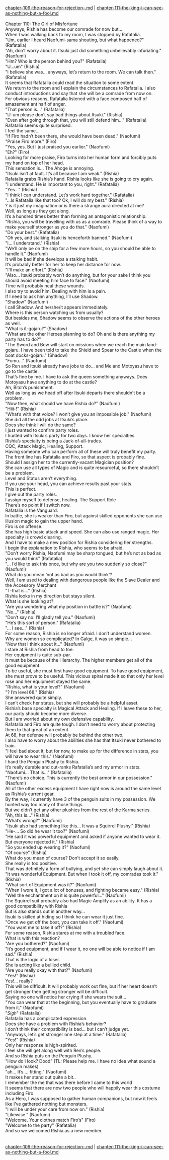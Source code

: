 [chapter-109-the-reason-for-rejection-.md](./chapter-109-the-reason-for-rejection-.md) | [chapter-111-the-king-i-can-see-as-nothing-but-a-fool.md](./chapter-111-the-king-i-can-see-as-nothing-but-a-fool.md) <br/>
<br/>
Chapter 110: The Girl of Misfortune<br/>
Anyways, Rishia has become our comrade for now but…<br/>
When I was walking back to my room, I was stopped by Rafatalia.<br/>
"Um, earlier I heard Naofumi-sama shouting, but what happened?" (Rafatalia)<br/>
"Ah, don’t worry about it. Itsuki just did something unbelievably infuriating." (Naofumi)<br/>
"Hm? Who is the person behind you?" (Rafatalia)<br/>
"U…um" (Rishia)<br/>
"I believe she was… anyways, let’s return to the room. We can talk then." (Rafatalia)<br/>
It seems that Rafatalia could read the situation to some extent.<br/>
We return to the room and I explain the circumstances to Rafatalia. I also conduct introductions and say that she will be a comrade from now on.<br/>
For obvious reasons, Rafatalia listened with a face composed half of amazement ant half of anger.<br/>
"That person is…" (Rafatalia)<br/>
"U-um please don’t say bad things about Itsuki." (Rishia)<br/>
"Even after going through that, you will still defend him…" (Rafatalia)<br/>
Rafatalia seems quite surprised.<br/>
I feel the same…<br/>
"If Firo hadn’t been there, she would have been dead." (Naofumi)<br/>
"Praise Firo more." (Firo)<br/>
"Yes, yes. But I just praised you earlier." (Naofumi)<br/>
"Eh?" (Firo)<br/>
Looking for more praise, Firo turns into her human form and forcibly puts my hand on top of her head.<br/>
This sensation is… The Ahoge is annoying.<br/>
"Itsuki isn’t at fault. It’s all because I am weak." (Rishia)<br/>
Rafatalia grabs Rishia’s hand. Rishia looks like she is going to cry again.<br/>
"I understand. He is important to you, right." (Rafatalia)<br/>
"Yes…" (Rishia)<br/>
"I think I can understand. Let’s work hard together." (Rafatalia)<br/>
"…Is Rafatalia like that too? Ok, I will do my best." (Rishia)<br/>
? is it just my imagination or is there a strange aura directed at me?<br/>
Well, as long as they get along.<br/>
It’s a hundred times better than forming an antagonistic relationship.<br/>
"Rishia, you will be travelling with us as a comrade. Please think of a way to make yourself stronger as you do that." (Naofumi)<br/>
"Do your best." (Rafatalia)<br/>
"Oh yes, and stalking Itsuki is henceforth banned." (Naofumi)<br/>
"I… I understand." (Rishia)<br/>
"We’ll only be on the ship for a few more hours, so you should be able to handle it." (Naofumi)<br/>
It will be bad if she develops a stalking habit.<br/>
It’s probably better for her to keep her distance for now.<br/>
"I’ll make an effort." (Rishia)<br/>
"Also… Itsuki probably won’t do anything, but for your sake I think you should avoid meeting him face to face." (Naofumi)<br/>
Time will probably heal these wounds.<br/>
I also try to avoid him. Dealing with him is a pain.<br/>
If I need to ask him anything, I’ll use Shadow.<br/>
"Shadow" (Naofumi)<br/>
I call Shadow. And he/she/it appears immediately.<br/>
Where is this person watching us from usually?<br/>
But besides me, Shadow seems to observe the actions of the other heroes as well.<br/>
"What is it-gojaru?" (Shadow)<br/>
"What are the other Heroes planning to do? Oh and is there anything my party has to do?"<br/>
"The Sword and Bow will start on missions when we reach the main land-gojaru. I have been told to take the Shield and Spear to the Castle when the boat docks-gojaru." (Shadow)<br/>
"Fumu…" (Naofumi)<br/>
So Ren and Itsuki already have jobs to do… and Me and Motoyasu have to go to the castle.<br/>
That’s fine by me. I have to ask the queen something anyways. Does Motoyasu have anything to do at the castle?<br/>
Ah, Bitch’s punishment.<br/>
Well as long as we head off after Itsuki departs there shouldn’t be a problem.<br/>
"Now then, what should we have Rishia do?" (Naofumi)<br/>
"Hiii-!" (Rishia)<br/>
"What’s with that voice? I won’t give you an impossible job." (Naofumi)<br/>
She did all the odd jobs at Itsuki’s place.<br/>
Does she think I will do the same?<br/>
I just wanted to confirm party roles.<br/>
I hunted with Itsuki’s party for two days. I know her specialties.<br/>
Rishia’s specialty is being a Jack-of-all-trades.<br/>
CQC, Attack Magic, Healing, Support.<br/>
Having someone who can perform all of these will truly benefit my party.<br/>
The front line has Rafatalia and Firo, so that aspect is probably fine.<br/>
Should I assign her to the currently-vacant Magician position?<br/>
She can use all types of Magic and is quite resourceful, so there shouldn’t be a problem.<br/>
Level and Status aren’t everything.<br/>
If you use your head, you can achieve results past your stats.<br/>
This is perfect.<br/>
I give out the party roles.<br/>
I assign myself to defense, healing. The Support Role<br/>
There’s no point if I switch now.<br/>
Rafatalia is the Vanguard.<br/>
In battle, she is weaker than Firo, but against skilled opponents she can use illusion magic to gain the upper hand.<br/>
Firo is on offense.<br/>
She has high basic attack and speed. She can also use ranged magic. Her specialty is crowd clearing.<br/>
And I have to make a new position for Rishia considering her strengths.<br/>
I begin the explanation to Rishia, who seems to be afraid.<br/>
"Don’t worry Rishia, Naofumi may be sharp tongued, but he’s not as bad as you would think" (Rafatalia)<br/>
"… I’d like to ask this once, but why are you two suddenly so close?" (Naofumi)<br/>
What do you mean ‘not as bad as you would think’?<br/>
Well, I am used to dealing with dangerous people like the Slave Dealer and the Accessory Merchant<br/>
"T-that is…" (Rishia)<br/>
Rishia looks in my direction but stays silent.<br/>
What is she looking at?<br/>
"Are you wondering what my position in battle is?" (Naofumi)<br/>
"No…" (Rishia)<br/>
"Don’t say no. I’ll gladly tell you." (Naofumi)<br/>
"He’s this sort of person." (Rafatalia)<br/>
"… I see…" (Rishia)<br/>
For some reason, Rishia is no longer afraid. I don’t understand women.<br/>
Why are women so complicated? In Galge, it was so simple…<br/>
"Now that I think about it…" (Naofumi)<br/>
I stare at Rishia from head to toe.<br/>
Her equipment is quite sub-par.<br/>
It must be because of the Hierarchy. The higher members get all of the good equipment.<br/>
To be useful, she must first have good equipment. To have good equipment, she must prove to be useful. This vicious spiral made it so that only her level rose and her equipment stayed the same.<br/>
"Rishia, what is your level?" (Naofumi)<br/>
"? I’m level 68." (Rishia)<br/>
She answered quite simply.<br/>
I can’t check her status, but she will probably be a helpful asset.<br/>
Rishia’s base specialty is Magical Attack and Healing. If I leave these to her, our party should become more diverse.<br/>
But I am worried about my own defensive capability.<br/>
Rafatalia and Firo are quite tough. I don’t need to worry about protecting them to that great of an extent.<br/>
At 68, her defense will probably be behind the other two.<br/>
I also have to worry about the abilities she has that Itsuki never bothered to train.<br/>
"I feel bad about it, but for now, to make up for the difference in stats, you will have to wear this." (Naofumi)<br/>
I hand the Penguin Plushy to Rishia.<br/>
It’s really durable and out-ranks Rafatalia’s and my armor in stats.<br/>
"Naofumi… That is…" (Rafatalia)<br/>
"There’s no choice. This is currently the best armor in our possession." (Naofumi)<br/>
All of the other excess equipment I have right now is around the same level as Rishia’s current gear.<br/>
By the way, I currently have 3 of the penguin suits in my possession. We hunted way too many of those things.<br/>
But we didn’t get any other plushies from the rest of the Karma series.<br/>
"Ah, this is…" (Rishia)<br/>
"What’s wrong?" (Naofumi)<br/>
"Itsuki also had something like this… It was a Squirrel Plushy." (Rishia)<br/>
"He-… So did he wear it too?" (Naofumi)<br/>
"He said it was powerful equipment and asked if anyone wanted to wear it. But everyone rejected it." (Rishia)<br/>
"So you ended up wearing it?" (Naofumi)<br/>
"Of course" (Rishia)<br/>
What do you mean of course? Don’t accept it so easily.<br/>
She really is too positive.<br/>
That was definitely a form of bullying, and yet she can simply laugh about it.<br/>
"It was wonderful Equipment. But when I took it off, my comrades took it." (Rishia)<br/>
"What sort of Equipment was it?" (Naofumi)<br/>
"When I wore it, I got a lot of bonuses, and fighting became easy." (Rishia)<br/>
"Well the enchantment on it is quite powerful…" (Naofumi)<br/>
The Squirrel suit probably also had Magic Amplify as an ability. It has a good compatibility with Rishia<br/>
But is also stands out in another way…<br/>
Itsuki is skilled at hiding so I think he can wear it just fine.<br/>
"Once we get off the boat, you can take it off." (Naofumi)<br/>
"You want me to take it off?" (Rishia)<br/>
For some reason, Rishia stares at me with a troubled face.<br/>
What is with this reaction?<br/>
"Are you bothered?" (Naofumi)<br/>
"It’s good equipment, and if I wear it, no one will be able to notice if I am sad." (Rishia)<br/>
That is the logic of a loser.<br/>
She is acting like a bullied child.<br/>
"Are you really okay with that?" (Naofumi)<br/>
"Yes!" (Rishia)<br/>
Yes!… really?<br/>
This will be difficult. It will probably work out fine, but if her heart doesn’t get stronger then getting stronger will be difficult.<br/>
Saying no one will notice her crying if she wears the suit…<br/>
"You can wear that at the beginning, but you eventually have to graduate from it." (Naofumi)<br/>
"*Sigh*" (Rafatalia)<br/>
Rafatalia has a complicated expression.<br/>
Does she have a problem with Rishia’s behavior?<br/>
I don’t think their compatibility is bad… but I can’t judge yet.<br/>
"Anyways, let’s get stronger one step at a time." (Rafatalia)<br/>
"Yes!" (Rishia)<br/>
Only her response is high-spirited.<br/>
I feel she will get along well with Ren’s people.<br/>
And so Rishia puts on the Penguin Plushy.<br/>
"How do I look? Dood" (TL: Please help me. I have no idea what sound a penguin makes)<br/>
"ah… It’s…. fitting." (Naofumi)<br/>
It makes her stand out quite a bit..<br/>
I remember the me that was there before I came to this world<br/>
It seems that there are now two people who will happily wear this costume including Firo.<br/>
As a Hero, I was supposed to gather human companions, but now it feels like I’ve gathered nothing but monsters.<br/>
"I will be under your care from now on." (Rishia)<br/>
"Likewise." (Naofumi)<br/>
"Welcome. Your clothes match Firo’s" (Firo)<br/>
"Welcome to the party" (Rafatalia)<br/>
And so we welcomed Rishia as a new member.<br/>
<br/>
<br/>
[chapter-109-the-reason-for-rejection-.md](./chapter-109-the-reason-for-rejection-.md) | [chapter-111-the-king-i-can-see-as-nothing-but-a-fool.md](./chapter-111-the-king-i-can-see-as-nothing-but-a-fool.md) <br/>
